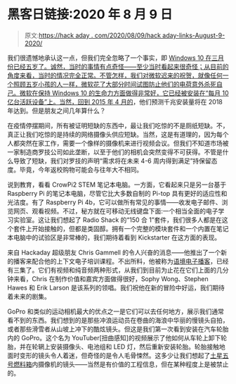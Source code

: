 # 黑客日链接:2020 年 8 月 9 日

> 原文:[https://hack aday . com/2020/08/09/hack aday-links-August-9-2020/](https://hackaday.com/2020/08/09/hackaday-links-august-9-2020/)

我们很遗憾地承认这一点，但我们完全忽略了一个事实，即 [Windows 10 在三月份已经五岁了。诚然，当时的事情有点奇怪——至少当时看起来很奇怪；从目前的角度来看，当时的情况完全正常。不管怎样，我们对微软迟来的祝贺，就像任何一个照顾五岁小孩的人一样，微软花了大部分时间试图防止他们的电荷意外杀死自己。微软在保持 Windows 10 的生命力方面做得非常好，它已经被安装在“每月 10 亿台活跃设备”上。当然，回到 2015 年 4 月的](https://blogs.windows.com/windowsexperience/2020/03/16/windows-10-powering-the-world-with-1-billion-monthly-active-devices/)，他们预测千兆安装量将在 2018 年达到。但是朋友之间几年算什么？

在疫情停摆期间，所有被证明短缺的东西中，最让我们吃惊的不是厕纸短缺。不，真正让我们吃惊的是持续的网络摄像头供应短缺。当然，这是有道理的，因为每个人都突然在家工作，需要一个像样的摄像机来进行视频会议。但我们不知道市场被一家制造商罗技公司如此垄断，以至于他们的相机会突然变得不可获得。不管是什么导致了短缺，我们对罗技的声明“需求将在未来 4-6 周内得到满足”持保留态度。毕竟，今年返校购物可能会与往年大不相同。

说到教育，看看 CrowPi2 STEM 笔记本电脑。一方面，它看起来只是另一台基于 Raspberry Pi 的笔记本电脑，尽管它比大多数自制的 Pi-top 具有更好的适应性和光洁度。有了 Raspberry Pi 4b，它可以做所有常见的事情——收发电子邮件、浏览网页、观看视频。不过，秘方就在可移动无线键盘下面:一个相当全面的电子学习实验室。这让我们想起了 Radio Shack 的“150 合 1”套件，我们很多人都是在这个套件上开始接触的，但都是类固醇。拥有一个完整的模块套件和一个内置在笔记本电脑中的试验区是非常棒的，我们期待着看到 Kickstarter 在这方面的表现。

来自 Hackaday 超级朋友 Chris Gammell 的令人兴奋的消息——他推出了一个新的播客来配合他的上下文电子培训课程。不出所料，他被称为[语境电子播客](https://contextualelectronics.com/introducing-the-contextual-electronics-podcast/)，已经有三集了。它们有视频和纯音频两种形式，从我们到目前为止花在它们上面的几分钟来看，Chris 在制作价值和嘉宾方面做得很好，Sophy Wong、Stephen Hawes 和 Erik Larson 是该系列的领唱。我们祝他在新的冒险中好运，我们期待着未来的剧集。

GoPro 和类似的运动相机最大的优点之一是它们可以去任何地方，展示我们通常看不到的东西。我们想到的是那些冲浪运动员在卷曲的海浪中华丽的慢镜头自拍，或者那些滑雪者从山坡上冲下的酷炫镜头。但这是我们第一次看到安装在汽车轮胎内的 GoPro。这个名为 YouTuber[扭曲感知]的视频展示了他如何从车轮上卸下轮胎，并在轮辋上安装摄像头、电池组和 LED 灯，然后重新安装轮胎。轮胎接触地面时变形的镜头令人着迷，但奇怪的是令人毛骨悚然。这多少让我们想起了[土星五号燃料箱](https://www.youtube.com/watch?v=fL-Oi9m2beA)内摄像机的镜头——当然是有价值的工程信息，但在某种程度上是被禁止的。